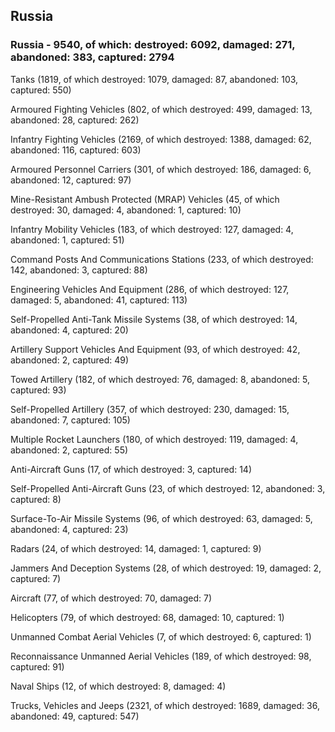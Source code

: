 
 
 ## Russia
 
 ### Russia - 9540, of which: destroyed: 6092, damaged: 271, abandoned: 383, captured: 2794

 

 

 Tanks (1819, of which destroyed: 1079, damaged: 87, abandoned: 103, captured: 550)

 Armoured Fighting Vehicles (802, of which destroyed: 499, damaged: 13, abandoned: 28, captured: 262)

 Infantry Fighting Vehicles (2169, of which destroyed: 1388, damaged: 62, abandoned: 116, captured: 603)

 Armoured Personnel Carriers (301, of which destroyed: 186, damaged: 6, abandoned: 12, captured: 97)

 Mine-Resistant Ambush Protected (MRAP) Vehicles (45, of which destroyed: 30, damaged: 4, abandoned: 1, captured: 10)

 Infantry Mobility Vehicles (183, of which destroyed: 127, damaged: 4, abandoned: 1, captured: 51)

 Command Posts And Communications Stations (233, of which destroyed: 142, abandoned: 3, captured: 88)

 Engineering Vehicles And Equipment (286, of which destroyed: 127, damaged: 5, abandoned: 41, captured: 113)

 Self-Propelled Anti-Tank Missile Systems (38, of which destroyed: 14, abandoned: 4, captured: 20)

 Artillery Support Vehicles And Equipment (93, of which destroyed: 42, abandoned: 2, captured: 49)

 Towed Artillery (182, of which destroyed: 76, damaged: 8, abandoned: 5, captured: 93)

 Self-Propelled Artillery (357, of which destroyed: 230, damaged: 15, abandoned: 7, captured: 105)

 Multiple Rocket Launchers (180, of which destroyed: 119, damaged: 4, abandoned: 2, captured: 55)

 Anti-Aircraft Guns (17, of which destroyed: 3, captured: 14)

 Self-Propelled Anti-Aircraft Guns (23, of which destroyed: 12, abandoned: 3, captured: 8)

 Surface-To-Air Missile Systems (96, of which destroyed: 63, damaged: 5, abandoned: 4, captured: 23)

 Radars (24, of which destroyed: 14, damaged: 1, captured: 9)

 Jammers And Deception Systems (28, of which destroyed: 19, damaged: 2, captured: 7)

 Aircraft (77, of which destroyed: 70, damaged: 7)

 Helicopters (79, of which destroyed: 68, damaged: 10, captured: 1)

 Unmanned Combat Aerial Vehicles (7, of which destroyed: 6, captured: 1)

 Reconnaissance Unmanned Aerial Vehicles (189, of which destroyed: 98, captured: 91)

 Naval Ships (12, of which destroyed: 8, damaged: 4)

 Trucks, Vehicles and Jeeps (2321, of which destroyed: 1689, damaged: 36, abandoned: 49, captured: 547)

